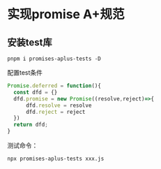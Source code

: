 # 实现promise A+规范

## 安装test库

```shell
pnpm i promises-aplus-tests -D
```

配置test条件

```js
Promise.deferred = function(){
  const dfd = {}
  dfd.promise = new Promise((resolve,reject)=>{
      dfd.resolve = resolve
      dfd.reject = reject
  })
  return dfd;
}
```

测试命令：
```shell
npx promises-aplus-tests xxx.js
```
